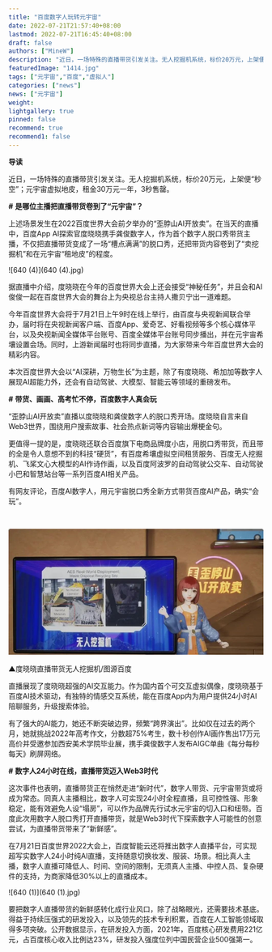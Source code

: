 ```yaml
---
title: "百度数字人玩转元宇宙"
date: 2022-07-21T21:57:40+08:00
lastmod: 2022-07-21T16:45:40+08:00
draft: false
authors: ["MineW"]
description: "近日，一场特殊的直播带货引发关注。无人挖掘机系统，标价20万元，上架便秒空；元宇宙虚拟地皮，租金30万元一年，3秒售罄。"
featuredImage: "1414.jpg"
tags: ["元宇宙","百度","虚拟人"]
categories: ["news"]
news: ["元宇宙"]
weight: 
lightgallery: true
pinned: false
recommend: true
recommend1: false
---
```






**导读**

近日，一场特殊的直播带货引发关注。无人挖掘机系统，标价20万元，上架便“秒空”；元宇宙虚拟地皮，租金30万元一年，3秒售罄。





**#** **是哪位主播把直播带货卷到了“元宇宙”？**





上述场景发生在2022百度世界大会前夕举办的“歪脖山AI开放卖”。在当天的直播中，百度App AI探索官度晓晓携手龚俊数字人，作为首个数字人脱口秀带货主播，不仅把直播带货变成了一场“槽点满满”的脱口秀，还把带货内容卷到了“卖挖掘机”和在元宇宙“租地皮”的程度。

![640 (4)](640 (4).jpg)







据直播中介绍，度晓晓在今年的百度世界大会上还会接受“神秘任务”，并且会和AI俊俊一起在百度世界大会的舞台上为央视总台主持人撒贝宁出一道难题。



今年百度世界大会将于7月21日上午9时在线上举行，由百度与央视新闻联合举办，届时将在央视新闻客户端、百度App、爱奇艺、好看视频等多个核心媒体平台，以及央视新闻全媒体平台账号、百度全媒体平台账号同步播出，并在元宇宙希壤设置会场。同时，上游新闻届时也将同步直播，为大家带来今年百度世界大会的精彩内容。



本次百度世界大会以“AI深耕，万物生长”为主题，除了有度晓晓、希加加等数字人展现AI超能力外，还会有自动驾驶、大模型、智能云等领域的重磅发布。



**#** **带货、画画、高考忙不停，百度数字人真会玩**





“歪脖山AI开放卖”直播以度晓晓和龚俊数字人的脱口秀开场。度晓晓自言来自Web3世界，围绕用户搜索故事、社会热点新词等内容输出爆梗金句。



更值得一提的是，度晓晓还联合百度旗下电商品牌度小店，用脱口秀带货，而且带的全是令人意想不到的科技“硬货”，有百度希壤虚拟空间租赁服务、百度无人挖掘机、飞桨文心大模型的AI作诗作画，以及百度阿波罗的自动驾驶公交车、自动驾驶小巴和智慧站台等一系列百度AI相关产品。



有网友评论，百度AI数字人，用元宇宙脱口秀全新方式带货百度AI产品，确实“会玩”。

![图片](data:image/gif;base64,iVBORw0KGgoAAAANSUhEUgAAAAEAAAABCAYAAAAfFcSJAAAADUlEQVQImWNgYGBgAAAABQABh6FO1AAAAABJRU5ErkJggg==)





![640](640.jpg)

▲度晓晓直播带货无人挖掘机/图源百度



直播展现了度晓晓超强的AI交互能力。作为国内首个可交互虚拟偶像，度晓晓基于百度AI技术驱动，有独特的情感交互系统，能在百度App内为用户提供24小时AI陪聊服务，升级搜索体验。



有了强大的AI能力，她还不断突破边界，频繁“跨界演出”。比如仅在过去的两个月，她就挑战2022年高考作文，分数超75%考生，数十秒创作AI画作售出17万元高价并受邀参加西安美术学院毕业展，携手龚俊数字人发布AIGC单曲《每分每秒每天》刷屏网络。



**#** **数字人24小时在线，直播带货迈入Web3时代**





这次事件也表明，直播带货正在悄然走进“新时代”，数字人带货、元宇宙带货或将成为常态。同真人主播相比，数字人可实现24小时全程直播，且可控性强、形象稳定，能有效避免人设“塌房”，可以作为品牌先行试水元宇宙的切入口和纽带。百度此次用数字人脱口秀打开直播带货，就是Web3时代下探索数字人可能性的创意尝试，为直播带货带来了“新鲜感”。



在7月21日百度世界2022大会上，百度智能云还将推出数字人直播平台，可实现超写实数字人24小时纯AI直播，支持随意切换妆发、服装、场景。相比真人主播，数字人直播可降低人、时间、空间的限制，无须真人主播、中控人员、复杂硬件的支持，为商家降低30%以上的直播成本。





![640 (1)](640 (1).jpg)



要把数字人直播带货的新鲜感转化成行业风口，除了战略眼光，还需要技术基底。得益于持续压强式的研发投入，以及领先的技术专利积累，百度在人工智能领域取得多项突破。公开数据显示，在研发投入方面，2021年，百度核心研发费用221亿元，占百度核心收入比例达23%，研发投入强度位列中国民营企业500强第一。